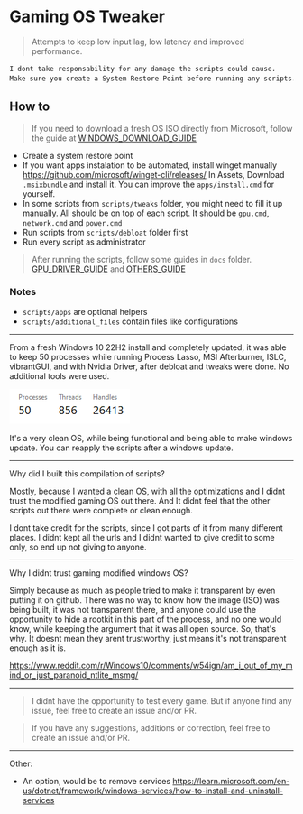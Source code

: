 # Gaming OS Tweaker

> Attempts to keep low input lag, low latency and improved performance.

```txt
I dont take responsability for any damage the scripts could cause.
Make sure you create a System Restore Point before running any scripts.
```

## How to

> If you need to download a fresh OS ISO directly from Microsoft, follow the guide at [WINDOWS_DOWNLOAD_GUIDE](/docs/WINDOWS_DOWNLOAD_GUIDE.md)

- Create a system restore point
- If you want apps instalation to be automated, install winget manually <https://github.com/microsoft/winget-cli/releases/> In Assets, Download `.msixbundle` and install it. You can improve the `apps/install.cmd` for yourself.
- In some scripts from `scripts/tweaks` folder, you might need to fill it up manually. All should be on top of each script. It should be `gpu.cmd`, `network.cmd` and `power.cmd`
- Run scripts from `scripts/debloat` folder first
- Run every script as administrator

> After running the scripts, follow some guides in `docs` folder. [GPU_DRIVER_GUIDE](/docs/GPU_DRIVER_GUIDE.md) and [OTHERS_GUIDE](/docs/OTHERS_GUIDE.md)

### Notes

- `scripts/apps` are optional helpers
- `scripts/additional_files` contain files like configurations

---

From a fresh Windows 10 22H2 install and completely updated, it was able to keep 50 processes while running Process Lasso, MSI Afterburner, ISLC, vibrantGUI, and with Nvidia Driver, after debloat and tweaks were done. No additional tools were used.

![localImage](./docs/assets/processes.png)

It's a very clean OS, while being functional and being able to make windows update. You can reapply the scripts after a windows update.

---

Why did I built this compilation of scripts?

Mostly, because I wanted a clean OS, with all the optimizations and I didnt trust the modified gaming OS out there. And It didnt feel that the other scripts out there were complete or clean enough.

I dont take credit for the scripts, since I got parts of it from many different places. I didnt kept all the urls and I didnt wanted to give credit to some only, so end up not giving to anyone.

---

Why I didnt trust gaming modified windows OS?

Simply because as much as people tried to make it transparent by even putting it on github. There was no way to know how the image (ISO) was being built, it was not transparent there, and anyone could use the opportunity to hide a rootkit in this part of the process, and no one would know, while keeping the argument that it was all open source. So, that's why. It doesnt mean they arent trustworthy, just means it's not transparent enough as it is.

<https://www.reddit.com/r/Windows10/comments/w54ign/am_i_out_of_my_mind_or_just_paranoid_ntlite_msmg/>

---

> I didnt have the opportunity to test every game. But if anyone find any issue, feel free to create an issue and/or PR.

> If you have any suggestions, additions or correction, feel free to create an issue and/or PR.

---

Other:

- An option, would be to remove services <https://learn.microsoft.com/en-us/dotnet/framework/windows-services/how-to-install-and-uninstall-services>
